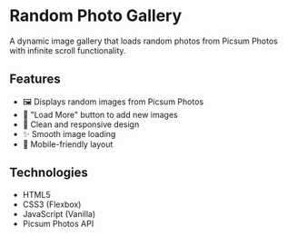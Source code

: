 # Random Photo Gallery

A dynamic image gallery that loads random photos from Picsum Photos with infinite scroll functionality.

## Features
- 🖼️ Displays random images from Picsum Photos
- 🔄 "Load More" button to add new images
- 🎨 Clean and responsive design
- ✨ Smooth image loading
- 📱 Mobile-friendly layout

## Technologies
- HTML5
- CSS3 (Flexbox)
- JavaScript (Vanilla)
- Picsum Photos API
